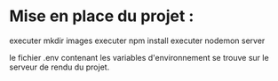 # Mise en place du projet : 
executer mkdir images
executer npm install
executer nodemon server

le fichier .env contenant les variables d'environnement se trouve sur le serveur de rendu du projet.